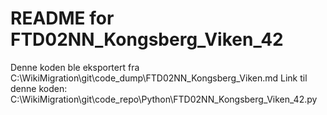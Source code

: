 # README for FTD02NN_Kongsberg_Viken_42
Denne koden ble eksportert fra C:\WikiMigration\git\code_dump\FTD02NN_Kongsberg_Viken.md
Link til denne koden: C:\WikiMigration\git\code_repo\Python\FTD02NN_Kongsberg_Viken_42.py
